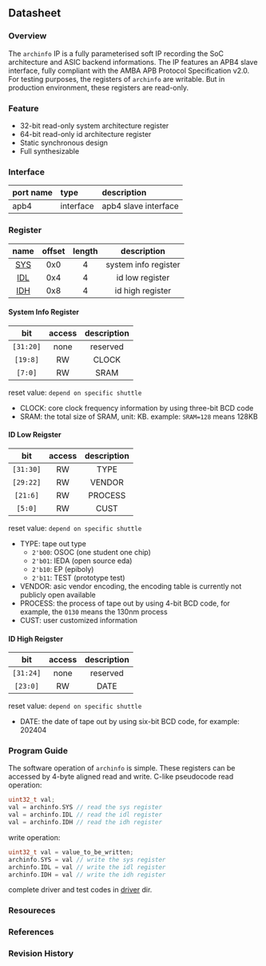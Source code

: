 ## Datasheet

### Overview
The `archinfo` IP is a fully parameterised soft IP recording the SoC architecture and ASIC backend informations. The IP features an APB4 slave interface, fully compliant with the AMBA APB Protocol Specification v2.0. For testing purposes, the registers of `archinfo` are writable. But in production environment, these registers are read-only. 

### Feature
* 32-bit read-only system architecture register
* 64-bit read-only id architecture register
* Static synchronous design
* Full synthesizable

### Interface
| port name | type        | description          |
|:--------- |:------------|:---------------------|
| apb4      | interface   | apb4 slave interface |

### Register

| name | offset  | length | description |
|:----:|:-------:|:-----: | :---------: |
| [SYS](#system-info-register) | 0x0 | 4 | system info register |
| [IDL](#id-low-reigster) | 0x4 | 4 | id low register |
| [IDH](#id-high-reigster) | 0x8 | 4 | id high register |

#### System Info Register
| bit | access  | description |
|:---:|:-------:| :---------: |
| `[31:20]` | none | reserved |
| `[19:8]` | RW | CLOCK |
| `[7:0]` | RW | SRAM |

reset value: `depend on specific shuttle`

* CLOCK: core clock frequency information by using three-bit BCD code
* SRAM: the total size of SRAM, unit: KB. example: `SRAM=128` means 128KB

#### ID Low Reigster
| bit | access  | description |
|:---:|:-------:| :---------: |
| `[31:30]` | RW | TYPE |
| `[29:22]` | RW | VENDOR |
| `[21:6]` | RW | PROCESS |
| `[5:0]` | RW | CUST |

reset value: `depend on specific shuttle`

* TYPE: tape out type 
    * `2'b00`: OSOC (one student one chip)
    * `2'b01`: IEDA (open source eda)
    * `2'b10`: EP (epiboly)
    * `2'b11`: TEST (prototype test)
* VENDOR: asic vendor encoding, the encoding table is currently not publicly open available
* PROCESS: the process of tape out by using 4-bit BCD code, for example, the `0130` means the 130nm process
* CUST: user customized information

#### ID High Reigster
| bit | access  | description |
|:---:|:-------:| :---------: |
| `[31:24]` | none | reserved |
| `[23:0]` | RW | DATE |

reset value: `depend on specific shuttle`

* DATE: the date of tape out by using six-bit BCD code, for example: 202404

### Program Guide
The software operation of `archinfo` is simple. These registers can be accessed by 4-byte aligned read and write. C-like pseudocode read operation:
```c
uint32_t val;
val = archinfo.SYS // read the sys register
val = archinfo.IDL // read the idl register
val = archinfo.IDH // read the idh register

```
write operation:
```c
uint32_t val = value_to_be_written;
archinfo.SYS = val // write the sys register
archinfo.IDL = val // write the idl register
archinfo.IDH = val // write the idh register

```
complete driver and test codes in [driver](../driver/) dir. 

### Resoureces
### References
### Revision History